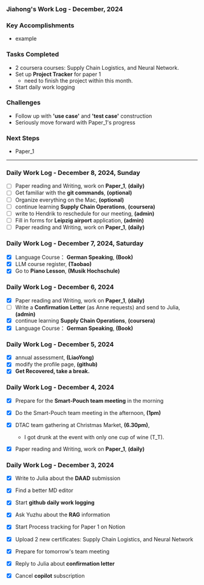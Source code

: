 ### Jiahong's Work Log - December, 2024

### **Key Accomplishments**

* example

### **Tasks Completed**

* 2 coursera courses: Supply Chain Logistics, and Neural Network.
* Set up **Project Tracker** for paper 1
    - need to finish the project within this month.
* Start daily work logging

### **Challenges**

* Follow up with **'use case'** and **'test case'** construction
* Seriously move forward with Paper_1's progress

### **Next Steps**

* Paper_1

---

### Daily Work Log - December 8, 2024, **Sunday**

- [ ]  Paper reading and Writing, work on **Paper_1**, **(daily)**
- [ ]  Get familiar with the **git commands**, **(optional)**
- [ ]  Organize everything on the Mac, **(optional)**
- [ ]  continue learning **Supply Chain Operations**, **(coursera)**
- [ ]  write to Hendrik to reschedule for our meeting, **(admin)**
- [ ]  Fill in forms for **Leipzig airport** application, **(admin)**
- [ ]  Paper reading and Writing, work on **Paper_1**, **(daily)**

### Daily Work Log - December 7, 2024, **Saturday**

- [X]  Language Course： **German Speaking**, **(Book)**
- [X]  LLM course register, **(Taobao)**
- [X]  Go to **Piano Lesson**, **(Musik Hochschule)**

### Daily Work Log - December 6, 2024

- [X]  Paper reading and Writing, work on **Paper_1**, **(daily)**
- [ ]  Write a **Confirmation Letter** (as Anne requests) and send to Julia, **(admin)**
- [X]  continue learning **Supply Chain Operations**, **(coursera)**
- [X]  Language Course： **German Speaking**, **(Book)**

### Daily Work Log - December 5, 2024

- [X]  annual assessment, **(LiaoYong)**
- [X]  modify the profile page, **(github)**
- [X]  **Get Recovered, take a break.**

### Daily Work Log - December 4, 2024

- [X]  Prepare for the **Smart-Pouch team meeting** in the morning
- [X]  Do the Smart-Pouch team meeting in the afternoon, **(1pm)**
- [X]  DTAC team gathering at Christmas Market, **(6.30pm)**, 
    - I got drunk at the event with only one cup of wine (T_T).
- [X]  Paper reading and Writing, work on **Paper_1**, **(daily)**



### Daily Work Log - December 3, 2024

- [X]  Write to Julia about the **DAAD** submission
- [X]  Find a better MD editor
- [X]  Start **github daily work logging**
- [X]  Ask Yuzhu about the **RAG** information
- [X]  Start Process tracking for Paper 1 on Notion
- [X]  Upload 2 new certificates: Supply Chain Logistics, and Neural Network
- [X]  Prepare for tomorrow's team meeting
- [X]  Reply to Julia about **confirmation letter**
- [X]  Cancel **copilot** subscription


